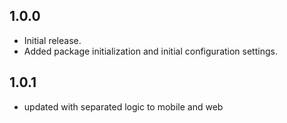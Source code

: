 ## 1.0.0

* Initial release.
* Added package initialization and initial configuration settings.

## 1.0.1

* updated with separated logic to mobile and web
